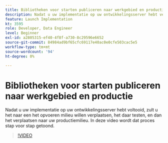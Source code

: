 ```yaml
---
title: Bibliotheken voor starten publiceren naar werkgebied en productie
description: Nadat u uw implementatie op uw ontwikkelingsserver hebt vergrendeld, wilt u deze naar een testomgeving verplaatsen, daar testen en vervolgens naar uw productieomgeving verplaatsen. In deze video wordt dat proces stap voor stap getoond.
feature: Launch Implementation
kt: 3595
role: Developer, Data Engineer
level: Beginner
exl-id: a2805315-ef40-4f8f-a730-8c29596e6652
source-git-commit: 84984ad9bf65cfc69117e40ac0e0cfe503cac5e5
workflow-type: tm+mt
source-wordcount: '94'
ht-degree: 0%

---
```


# Bibliotheken voor starten publiceren naar werkgebied en productie

Nadat u uw implementatie op uw ontwikkelingsserver hebt voltooid, zult u het naar een het opvoeren milieu willen verplaatsen, het daar testen, en dan het verplaatsen naar uw productiemilieu. In deze video wordt dat proces stap voor stap getoond.

>[!VIDEO](https://video.tv.adobe.com/v/28777/?quality=12&learn=on)
